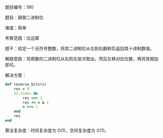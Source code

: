 题目编号：190

题目：颠倒二进制位

难度：简单

考察范围：位运算

题干：给定一个无符号整数，将其二进制位从左到右翻转后返回其十进制数值。

解题思路：将原数的二进制位从右到左依次取出，然后左移对应位数，再将其相加即可。

解决方案：

```ruby
def reverse_bits(n)
    res = 0
    32.times do
        res <<= 1
        res += n & 1
        n >>= 1
    end
    res
end
```

算法复杂度：时间复杂度为 O(1)，空间复杂度为 O(1)。